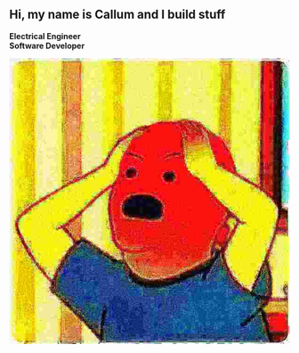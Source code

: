 ## Hi, my name is Callum and I build stuff

__Electrical Engineer__<br/>
__Software Developer__<br/>

<img src="https://raw.githubusercontent.com/callumfrance/callumfrance/master/this.jpg" />
